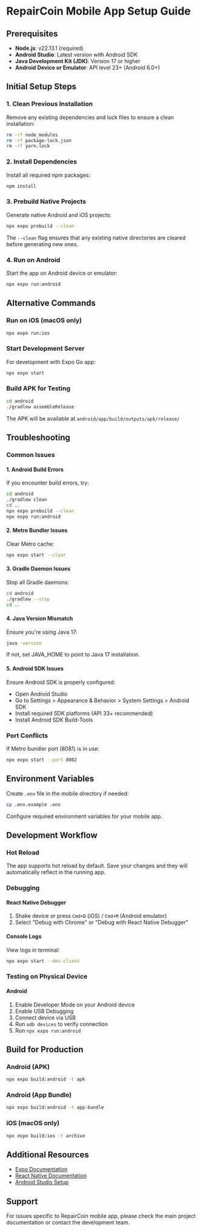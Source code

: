 # RepairCoin Mobile App Setup Guide

## Prerequisites

- **Node.js**: v22.13.1 (required)
- **Android Studio**: Latest version with Android SDK
- **Java Development Kit (JDK)**: Version 17 or higher
- **Android Device or Emulator**: API level 23+ (Android 6.0+)

## Initial Setup Steps

### 1. Clean Previous Installation

Remove any existing dependencies and lock files to ensure a clean installation:

```bash
rm -rf node_modules
rm -rf package-lock.json
rm -rf yarn.lock
```

### 2. Install Dependencies

Install all required npm packages:

```bash
npm install
```

### 3. Prebuild Native Projects

Generate native Android and iOS projects:

```bash
npx expo prebuild --clean
```

The `--clean` flag ensures that any existing native directories are cleared before generating new ones.

### 4. Run on Android

Start the app on Android device or emulator:

```bash
npx expo run:android
```

## Alternative Commands

### Run on iOS (macOS only)

```bash
npx expo run:ios
```

### Start Development Server

For development with Expo Go app:

```bash
npx expo start
```

### Build APK for Testing

```bash
cd android
./gradlew assembleRelease
```

The APK will be available at `android/app/build/outputs/apk/release/`

## Troubleshooting

### Common Issues

#### 1. Android Build Errors

If you encounter build errors, try:

```bash
cd android
./gradlew clean
cd ..
npx expo prebuild --clean
npx expo run:android
```

#### 2. Metro Bundler Issues

Clear Metro cache:

```bash
npx expo start --clear
```

#### 3. Gradle Daemon Issues

Stop all Gradle daemons:

```bash
cd android
./gradlew --stop
cd ..
```

#### 4. Java Version Mismatch

Ensure you're using Java 17:

```bash
java -version
```

If not, set JAVA_HOME to point to Java 17 installation.

#### 5. Android SDK Issues

Ensure Android SDK is properly configured:

- Open Android Studio
- Go to Settings > Appearance & Behavior > System Settings > Android SDK
- Install required SDK platforms (API 33+ recommended)
- Install Android SDK Build-Tools

### Port Conflicts

If Metro bundler port (8081) is in use:

```bash
npx expo start --port 8082
```

## Environment Variables

Create `.env` file in the mobile directory if needed:

```bash
cp .env.example .env
```

Configure required environment variables for your mobile app.

## Development Workflow

### Hot Reload

The app supports hot reload by default. Save your changes and they will automatically reflect in the running app.

### Debugging

#### React Native Debugger

1. Shake device or press `Cmd+D` (iOS) / `Cmd+M` (Android emulator)
2. Select "Debug with Chrome" or "Debug with React Native Debugger"

#### Console Logs

View logs in terminal:

```bash
npx expo start --dev-client
```

### Testing on Physical Device

#### Android

1. Enable Developer Mode on your Android device
2. Enable USB Debugging
3. Connect device via USB
4. Run `adb devices` to verify connection
5. Run `npx expo run:android`

## Build for Production

### Android (APK)

```bash
npx expo build:android -t apk
```

### Android (App Bundle)

```bash
npx expo build:android -t app-bundle
```

### iOS (macOS only)

```bash
npx expo build:ios -t archive
```

## Additional Resources

- [Expo Documentation](https://docs.expo.dev/)
- [React Native Documentation](https://reactnative.dev/docs/getting-started)
- [Android Studio Setup](https://developer.android.com/studio/install)

## Support

For issues specific to RepairCoin mobile app, please check the main project documentation or contact the development team.